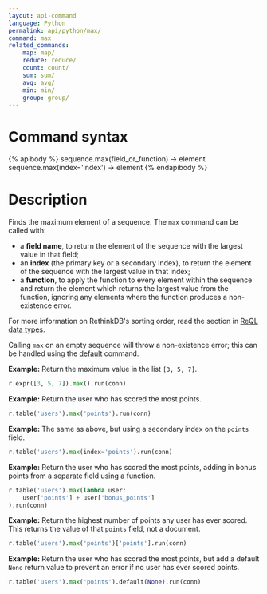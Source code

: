 ```yaml
---
layout: api-command
language: Python
permalink: api/python/max/
command: max
related_commands:
    map: map/
    reduce: reduce/
    count: count/
    sum: sum/
    avg: avg/
    min: min/
    group: group/
---
```


# Command syntax #

{% apibody %}
sequence.max(field_or_function) &rarr; element
sequence.max(index='index') &rarr; element
{% endapibody %}

# Description #

Finds the maximum element of a sequence. The `max` command can be called with:

* a **field name**, to return the element of the sequence with the largest value in that field;
* an **index** (the primary key or a secondary index), to return the element of the sequence with the largest value in that index;
* a **function**, to apply the function to every element within the sequence and return the element which returns the largest value from the function, ignoring any elements where the function produces a non-existence error.

For more information on RethinkDB's sorting order, read the section in [ReQL data types](/docs/data-types/#sorting-order).

Calling `max` on an empty sequence will throw a non-existence error; this can be handled using the [default](/api/python/default/) command.

__Example:__ Return the maximum value in the list `[3, 5, 7]`.

```py
r.expr([3, 5, 7]).max().run(conn)
```

__Example:__ Return the user who has scored the most points.

```py
r.table('users').max('points').run(conn)
```

__Example:__ The same as above, but using a secondary index on the `points` field.

```py
r.table('users').max(index='points').run(conn)
```

__Example:__ Return the user who has scored the most points, adding in bonus points from a separate field using a function.

```py
r.table('users').max(lambda user:
    user['points'] + user['bonus_points']
).run(conn)
```

__Example:__ Return the highest number of points any user has ever scored. This returns the value of that `points` field, not a document.

```py
r.table('users').max('points')['points'].run(conn)
```

__Example:__ Return the user who has scored the most points, but add a default `None` return value to prevent an error if no user has ever scored points.

```py
r.table('users').max('points').default(None).run(conn)
```

